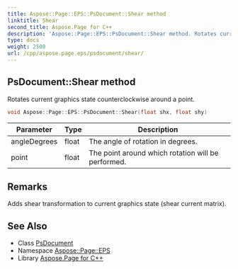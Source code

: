 ```yaml
---
title: Aspose::Page::EPS::PsDocument::Shear method
linktitle: Shear
second_title: Aspose.Page for C++
description: 'Aspose::Page::EPS::PsDocument::Shear method. Rotates current graphics state counterclockwise around a point in C++.'
type: docs
weight: 2500
url: /cpp/aspose.page.eps/psdocument/shear/
---
```

## PsDocument::Shear method


Rotates current graphics state counterclockwise around a point.

```cpp
void Aspose::Page::EPS::PsDocument::Shear(float shx, float shy)
```


| Parameter | Type | Description |
| --- | --- | --- |
| angleDegrees | float | The angle of rotation in degrees. |
| point | float | The point around which rotation will be performed. |
## Remarks



Adds shear transformation to current graphics state (shear current matrix).

## See Also

* Class [PsDocument](../)
* Namespace [Aspose::Page::EPS](../../)
* Library [Aspose.Page for C++](../../../)
